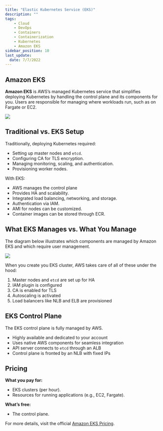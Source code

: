 ```yaml
---
title: "Elastic Kubernetes Service (EKS)"
description: ""
tags: 
    - Cloud
    - DevOps
    - Containers
    - Containerization
    - Kubernetes
    - Amazon EKS
sidebar_position: 10
last_update:
  date: 7/7/2022
---
```



## Amazon EKS  

**Amazon EKS** is AWS’s managed Kubernetes service that simplifies deploying Kubernetes by handling the control plane and its components for you. Users are responsible for managing where workloads run, such as on Fargate or EC2.  

<div class='img-center'>

![](/img/docs/eks-banner2.png)  

</div>



## Traditional vs. EKS Setup  

Traditionally, deploying Kubernetes required:  

- Setting up master nodes and `etcd`.  
- Configuring CA for TLS encryption.  
- Managing monitoring, scaling, and authentication.  
- Provisioning worker nodes.  

With EKS:  

- AWS manages the control plane
- Provides HA and scalability.  
- Integrated load balancing, networking, and storage.  
- Authentication via IAM.
- AMI for nodes can be customized.
- Container images can be stored through ECR.


## What EKS Manages vs. What You Manage  

The diagram below illustrates which components are managed by Amazon EKS and which require user management.  

<div class='img-center'>

![](/img/docs/whateksmanages.png)  

</div>


When you create you EKS cluster, AWS takes care of all of these under the hood:

1. Master nodes and `etcd` are set up for HA  
2. IAM plugin is configured  
3. CA is enabled for TLS  
4. Autoscaling is activated  
5. Load balancers like NLB and ELB are provisioned  

## EKS Control Plane  

The EKS control plane is fully managed by AWS.

- Highly available and dedicated to your account  
- Uses native AWS components for seamless integration  
- API server connects to `etcd` through an ALB  
- Control plane is fronted by an NLB with fixed IPs  

## Pricing  

**What you pay for:**  
- EKS clusters (per hour).  
- Resources for running applications (e.g., EC2, Fargate).  

**What’s free:**  
- The control plane.  

For more details, visit the official [Amazon EKS Pricing](https://aws.amazon.com/eks/pricing/).  